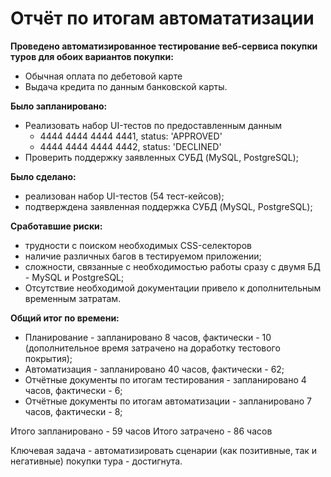# Отчёт по итогам автомататизации

**Проведено автоматизированное тестирование веб-сервиса покупки туров для обоих вариантов покупки:**
+ Обычная оплата по дебетовой карте
+ Выдача кредита по данным банковской карты.

**Было запланировано:**
+ Реализовать набор UI-тестов по предоставленным данным
  - 4444 4444 4444 4441, status: 'APPROVED'
  - 4444 4444 4444 4442, status: 'DECLINED'
+ Проверить поддержку заявленных СУБД (MySQL, PostgreSQL);

**Было сделано:**
+ реализован набор UI-тестов (54 тест-кейсов);
+ подтверждена заявленная поддержка СУБД (MySQL, PostgreSQL);

**Сработавшие риски:**
+ трудности с поиском необходимых CSS-селекторов
+ наличие различных багов в тестируемом приложении;
+ сложности, связанные с необходимостью работы сразу с двумя БД - MySQL и PostgreSQL;
+ Отсутствие необходимой документации привело к дополнительным временным затратам.

**Общий итог по времени:**
+ Планирование - запланировано 8 часов, фактически - 10 (дополнительное время затрачено на доработку тестового покрытия);
+ Автоматизация - запланировано 40 часов, фактически - 62;
+ Отчётные документы по итогам тестирования - запланировано 4 часов, фактически - 6;
+ Отчётные документы по итогам автоматизации - запланировано 7 часов, фактически - 8;

Итого запланировано - 59 часов
Итого затрачено - 86 часов

Ключевая задача - автоматизировать сценарии (как позитивные, так и негативные) покупки тура - достигнута.
